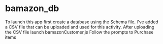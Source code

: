 # bamazon_db

To launch this app first create a database using the Schema file. 
I've added a CSV file that can be uploaded and used for this activity. 
After uploading the CSV file launch bamazonCustomer.js
Follow the prompts to Purchase items